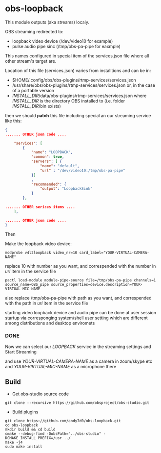 # obs-loopback

This module outputs (aka streams) localy.

OBS streaming redirected to: 
- loopback video device (/dev/video10  for example)
- pulse audio pipe sinc (/tmp/obs-pa-pipe for eaxmple)

This names configured in special item of the services.json file
where all other stream's target are.

Location of this file (services.json) varies from installtions
and can be in:
- $HOME/.config/obs/obs-plugins/rtmp-services/services.json
- /usr/share/obs/obs-plugins/rtmp-services/services.json
or, in the case of a portable version
- _INSTALL_DIR_/data/obs-plugins/rtmp-services/services.json
where _INSTALL_DIR_ is the directory OBS installed to
(i.e. folder _INSTALL_DIR_/bin exists)


then we should **patch** this file including special an our streaming service
like this:

```json
{
....... OTHER json code ....

    "services": [
    	{
    		"name": "LOOPBACK",
    		"common": true,
    		"servers": [ {
    			"name": "default",
    			"url" : "/dev/video10:/tmp/obs-pa-pipe"
    		}]
    		,
            "recommended": {
                "output": "LoopbackSink"
            }
    	},
    	
....... OTHER serices items ....
	],

....... OTHER json code ....
}
```

Then

Make the loopback video device:

```
modprobe v4l2loopback video_nr=10 card_label="YOUR-VIRTUAL-CAMERA-NAME"
```
replace 10 with number as you want, and correspended with 
the number in *url* item in the service file

```
pactl load-module module-pipe-source file=/tmp/obs-pa-pipe channels=1 source_name=OBS_pipe source_properties=device.description=YOUR-VIRTUAL-MIC-NAME
```
also replace /tmp/obs-pa-pipe with path as you want, and correspended with 
the path in *url* item in the service file

starting video loopback device and audio pipe can be done 
at user session startup via corresponging system/shell user setting
which are different among distributions and desktop enviromets

### DONE
Now we can select our *LOOPBACK* service in the streaming settings
and Start Streaming

and use
_YOUR-VIRTUAL-CAMERA-NAME_ as a camera in zoom/skype etc
and
_YOUR-VIRTUAL-MIC-NAME_ as a microphone there

## Build

- Get obs-studio source code

```
git clone --recursive https://github.com/obsproject/obs-studio.git
```

- Build plugins

```
git clone https://github.com/andy7d0/obs-loopback.git
cd obs-loopback
mkdir build && cd build
cmake --debug-find -DobsPath="../obs-studio" -DCMAKE_INSTALL_PREFIX=/usr ../
make -j4
sudo make install
```
